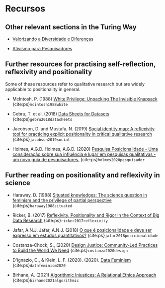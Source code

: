 # Recursos

## Other relevant sections in the Turing Way

* [Valorizando a Diversidade e Diferenças](https://the-turing-way.netlify.app/collaboration/new-community/new-community-differences.html)

* [Ativismo para Pesquisadores](https://the-turing-way.netlify.app/ethical-research/activism.html)

## Further resources for practising self-reflection, reflexivity and positionality
Some of these resources refer to qualitative research but are widely applicable to positionality in general.

* McIntosh, P. (1988) [White Privilege: Unpacking The Invisible Knapsack](https://admin.artsci.washington.edu/sites/adming/files/unpacking-invisible-knapsack.pdf) {cite:ps}`mcintosh1988white`

* Gebru, T. et al. (2018) [Data Sheets for Datasets](https://www.microsoft.com/en-us/research/uploads/prod/2019/01/1803.09010.pdf) {cite:ps}`gebru2018datasheets`

* Jacobson, D. and Mustafa, N. (2019) [Social identity map: A reflexivity tool for practicing explicit positionality in critical qualitative research](https://journals.sagepub.com/doi/full/10.1177/1609406919870075) {cite:ps}`jacobson2019social`

* Holmes, A.G.D. Holmes, A.G.D. (2020) [Pesquisa Posicionalidade - Uma consideração sobre sua influência e lugar em pesquisas qualitativas - um novo guia de pesquisadores.](https://files.eric.ed.gov/fulltext/EJ1268044.pdf) {cite:ps}`holmes2020pesquisador`

## Further reading on positionality and reflexivity in science

* Haraway, D. (1988) [Situated knowledges: The science question in feminism and the privilege of partial perspective](https://www.jstor.org/stable/3178066) {cite:ps}`haraway1988situated`

* Ricker, B. (2017) [Reflexivity, Positionality and Rigor in the Context of Big Data Research](https://papers.ssrn.com/sol3/papers.cfm?abstract_id=2911652) {cite:ps}`ricker2017reflexivity`

* Jafar, A.N.J. Jafar, A.N.J. (2018) [O que é posicionalidade e deve ser expresso em estudos quantitativos?](https://emj.bmj.com/content/35/5/323) {cite:ps}`jafar2018posicionalidade`

* Costanza-Chock, S., (2020) [Design Justice: Community-Led Practices to Build the World We Need](https://design-justice.pubpub.org/) {cite:ps}`costanza2020design`

* D'ignazio, C., & Klein, L. F. (2020). (2020). [Data Feminism](https://mitpress.mit.edu/books/data-feminism) {cite:ps}`datafeminism2020`

* Birhane, A. (2021) [Algorithmic Injustices: A Relational Ethics Approach](https://www.sciencedirect.com/science/article/pii/S2666389921000155) {cite:ps}`birhane2021algorithmic`
